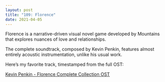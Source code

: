 ```yaml
---
layout: post
title: "109: Florence"
date: 2021-04-05
---
```


Florence is a narrative-driven visual novel game developed by Mountains that explores nuances of love and relationships. 

The complete soundtrack, composed by Kevin Penkin, features almost entirely acoustic instrumentation, unlike his usual work.

Here’s my favorite track, timestamped from the full OST:

[Kevin Penkin - Florence Complete Collection OST](https://youtu.be/gA9D771MDOQ?t=1327)  